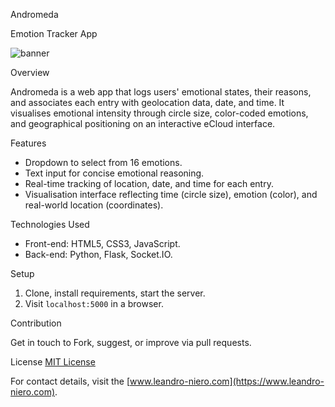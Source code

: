 Andromeda

Emotion Tracker App

![banner](https://github.com/leniero/Andromeda/main/banner.png)

Overview

Andromeda is a web app that logs users' emotional states, their reasons, and associates each entry with geolocation data, date, and time. It visualises emotional intensity through circle size, color-coded emotions, and geographical positioning on an interactive eCloud interface.

Features

- Dropdown to select from 16 emotions.
- Text input for concise emotional reasoning.
- Real-time tracking of location, date, and time for each entry.
- Visualisation interface reflecting time (circle size), emotion (color), and real-world location (coordinates).

Technologies Used

- Front-end: HTML5, CSS3, JavaScript.
- Back-end: Python, Flask, Socket.IO.

Setup

1. Clone, install requirements, start the server.
2. Visit `localhost:5000` in a browser.

Contribution

Get in touch to Fork, suggest, or improve via pull requests.

License
[MIT License](LICENSE)

For contact details, visit the [www.leandro-niero.com](https://www.leandro-niero.com).
